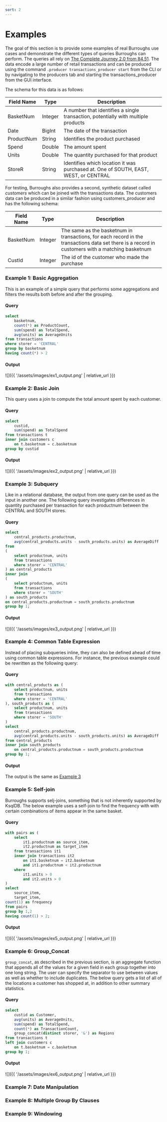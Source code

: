 ```yaml
---
sort: 2
---
```


# Examples

The goal of this section is to provide some examples of real Burroughs use cases and demonstrate the different types of queries Burroughs can perform. The queries all rely on [The Complete Journey 2.0 from 84.51](https://www.8451.com/area51). The data encode a large number of retail transactions and can be produced using the command `.producer transactions_producer start` from the CLI or by navigating to the producers tab and starting the transactions_producer from the GUI interface.


The schema for this data is as follows:

| Field Name | Type | Description |
| ---------- | ---- | ----------- |
| BasketNum | Integer | A number that identifies a single transaction, potentially with multiple products |
| Date | BigInt | The date of the transaction |  
| ProductNum | String | Identifies the product purchased |
| Spend | Double | The amount spent |
| Units | Double | The quantity purchased for that product |
| StoreR| String | Identifies which location it was purchased at. One of SOUTH, EAST, WEST, or CENTRAL |  

 For testing, Burroughs also provides a second, synthetic dataset called *customers* which can be joined with the transactions data. The customers data can be produced in a similar fashion using customers_producer and has the following schema:

 | Field Name | Type | Description |
 | ---------- | ---- | ----------- |
 | BasketNum | Integer | The same as the basketnum in transactions, for each record in the transactions data set there is a record in customers with a matching basketnum |
 | CustId | Integer | The id of the customer who made the purchase |

### Example 1: Basic Aggregation
This is an example of a simple query that performs some aggregations and filters the results both before and after the grouping.

#### Query
```sql
select
    basketnum,
    count(*) as ProductCount,
    sum(spend) as TotalSpend,
    avg(units) as AverageUnits
from transactions
where storer = 'CENTRAL'
group by basketnum
having count(*) > 2
```

#### Output
![]({{ '/assets/images/ex1_output.png' | relative_url }})

### Example 2: Basic Join
This query uses a join to compute the total amount spent by each customer.

#### Query
```sql
select
    custid,
    sum(spend) as TotalSpend
from transactions t
inner join customers c
    on t.basketnum = c.basketnum
group by custid
```

#### Output 
![]({{ '/assets/images/ex2_output.png' | relative_url }})

### Example 3: Subquery
Like in a relational database, the output from one query can be used as the input in another one. The following query investigates differences in quantity purchased per transaction for each productnum between the CENTRAL and SOUTH stores.

#### Query
```sql
select
    central_products.productnum,
    avg(central_products.units - south_products.units) as AverageDiff
from 
(
    select productnum, units 
    from transactions
    where storer = 'CENTRAL'
) as central_products
inner join
(
    select productnum, units
    from transactions
    where storer = 'SOUTH'
) as south_products
on central_products.productnum = south_products.productnum
group by 1;
```

#### Output
![]({{ '/assets/images/ex3_output.png' | relative_url }})


### Example 4: Common Table Expression
Instead of placing subqueries inline, they can also be defined ahead of time using common table expressions. For instance, the previous example could be rewritten as the following query:

#### Query
```sql
with central_products as (
    select productnum, units 
    from transactions
    where storer = 'CENTRAL'
), south_products as (
    select productnum, units
    from transactions
    where storer = 'SOUTH'
)
select
    central_products.productnum,
    avg(central_products.units - south_products.units) as AverageDiff
from central_products
inner join south_products
    on central_products.productnum = south_products.productnum
group by 1;
```

#### Output
The output is the same as [Example 3](#example-3-subquery)

### Example 5: Self-join
Burroughs supports selj-joins, something that is not inherently supported by KsqlDB. The below example uses a self-join to find the frequency with with certain combinations of items appear in the same basket.

#### Query
```sql
with pairs as ( 
    select 
        it1.productnum as source_item, 
        it2.productnum as target_item 
    from transactions it1 
    inner join transactions it2 
        on it1.basketnum = it2.basketnum 
        and it1.productnum < it2.productnum 
    where 
        it1.units > 0 
        and it2.units > 0 
) 
select 
    source_item, 
    target_item, 
count(1) as frequency 
from pairs 
group by 1,2 
having count(1) > 2;
```

#### Output
![]({{ '/assets/images/ex5_output.png' | relative_url }})

### Example 6: Group_Concat
`group_concat`, as described in the previous section, is an aggregate function that appends all of the values for a given field in each group together into one long string. The user can specify the separator to use between values as well as whether to include duplicates. The below query gets a list of all of the locations a customer has shopped at, in addition to other summary statistics.

#### Query
```sql
select
    custid as Customer,
    avg(units) as AverageUnits,
    sum(spend) as TotalSpend,
    count(*) as TransactionCount,
    group_concat(distinct storer, '&') as Regions
from transactions t
left join customers c
    on t.basketnum = c.basketnum
group by 1;
```
#### Output
![]({{ '/assets/images/ex6_output.png' | relative_url }})


### Example 7: Date Manipulation

### Example 8: Multiple Group By Clauses

### Example 9: Windowing